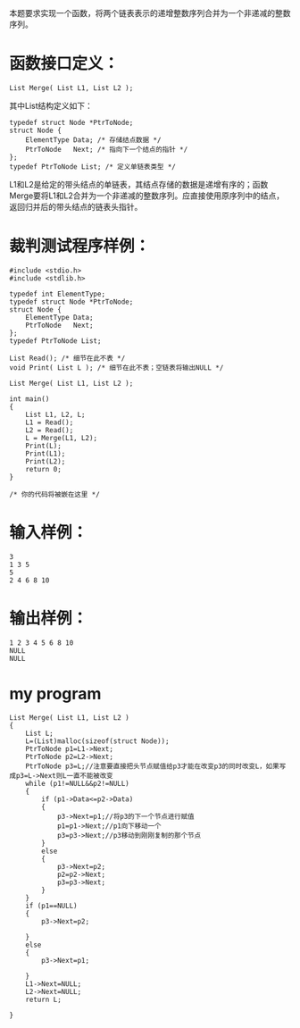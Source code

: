 本题要求实现一个函数，将两个链表表示的递增整数序列合并为一个非递减的整数序列。

函数接口定义：
====
```
List Merge( List L1, List L2 );
```
其中List结构定义如下：
```
typedef struct Node *PtrToNode;
struct Node {
    ElementType Data; /* 存储结点数据 */
    PtrToNode   Next; /* 指向下一个结点的指针 */
};
typedef PtrToNode List; /* 定义单链表类型 */
```
L1和L2是给定的带头结点的单链表，其结点存储的数据是递增有序的；函数Merge要将L1和L2合并为一个非递减的整数序列。应直接使用原序列中的结点，返回归并后的带头结点的链表头指针。

裁判测试程序样例：
====
```
#include <stdio.h>
#include <stdlib.h>

typedef int ElementType;
typedef struct Node *PtrToNode;
struct Node {
    ElementType Data;
    PtrToNode   Next;
};
typedef PtrToNode List;

List Read(); /* 细节在此不表 */
void Print( List L ); /* 细节在此不表；空链表将输出NULL */

List Merge( List L1, List L2 );

int main()
{
    List L1, L2, L;
    L1 = Read();
    L2 = Read();
    L = Merge(L1, L2);
    Print(L);
    Print(L1);
    Print(L2);
    return 0;
}

/* 你的代码将被嵌在这里 */
```
输入样例：
===
```
3
1 3 5
5
2 4 6 8 10
```
输出样例：
===
```
1 2 3 4 5 6 8 10 
NULL
NULL
```
my program
===
```
List Merge( List L1, List L2 )
{
    List L;
    L=(List)malloc(sizeof(struct Node));
    PtrToNode p1=L1->Next;
    PtrToNode p2=L2->Next;
    PtrToNode p3=L;//注意要直接把头节点赋值给p3才能在改变p3的同时改变L，如果写成p3=L->Next则L一直不能被改变
    while (p1!=NULL&&p2!=NULL)
    {
        if (p1->Data<=p2->Data)
        {
            p3->Next=p1;//将p3的下一个节点进行赋值
            p1=p1->Next;//p1向下移动一个
            p3=p3->Next;//p3移动到刚刚复制的那个节点
        }
        else
        {
            p3->Next=p2;
            p2=p2->Next;
            p3=p3->Next;
        }
    }
    if (p1==NULL)
    {
        p3->Next=p2;
        
    }
    else
    {
        p3->Next=p1;
        
    }
    L1->Next=NULL;
    L2->Next=NULL;
    return L;

}

